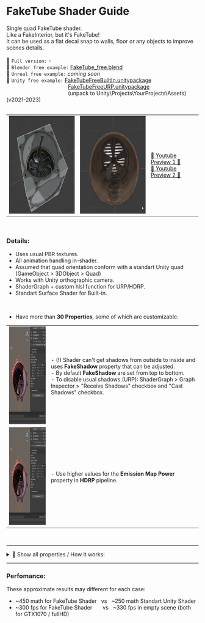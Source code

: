 # FakeTube Shader Guide

Single quad FakeTube shader.  
Like a FakeInterior, but it's FakeTube!  
It can be used as a flat decal snap to walls, floor or any objects to improve scenes details.  
<br> 
🔷 ` Full version: ` -  
🔷 ` Blender free example: `  [FakeTube_free.blend](FakeTube_free.blend)  
🔷 ` Unreal free example: ` *coming soon*   
🔷 ` Unity free example: ` [FakeTubeFreeBuiltIn.unitypackage](FakeTubeFreeBuiltIn.unitypackage)  
&emsp; &emsp; &emsp; &emsp; &emsp; &emsp; &emsp; &emsp; &emsp; [FakeTubeFreeURP.unitypackage](FakeTubeFreeURP.unitypackage)  
&emsp; &emsp; &emsp; &emsp; &emsp; &emsp; &emsp; &emsp; &emsp; (unpack to Unity\Projects\YourProjects\Assets) (v2021-2023)  
 <br> 

<table>
  <tr>
    <td> 
    <img src="imgs/cube_preview.gif" alt="preview1" width="256" height="256"> 
    </td>
    <td>
    <img src="imgs/ft_0_Preview.gif" alt="preview2" width="256" height="256"> 
    </td>
    <td>
     <a href="https://www.youtube.com/watch?v=IX7JCYn0P-Q"> 🔹 Youtube Preview 1 🔹 <a>  <br>
     <a href="https://www.youtube.com/watch?v=EOUz8D6mYzk"> 🔹 Youtube Preview 2 🔹 <a>
    </td>
  </tr>
</table>
<br>

### Details:
- Uses usual PBR textures.  
- All animation handling in-shader.  
- Assumed that quad orientation conform with a standart Unity quad (GameObject > 3DObject > Quad)  
- Works with Unity orthographic camera.  
- ShaderGraph + custom hlsl function for URP/HDRP.  
- Standart Surface Shader for Built-in.  
  
<br>

- Have more than **30 Properties**, some of which are customizable.  
<table>
  <tr>
    <td> 
    <img src="imgs/FakeShadowSetup.gif" alt="FakeShadowSetup" width="256" height="256">  
    </td>
    <td>
      - (!) Shader can't get shadows from outside to inside and uses <b>FakeShadow</b> property that can be adjusted.   
      <br/>
      - By default <b>FakeShadow</b> are set from top to bottom.  
      <br/>
      - To disable usual shadows (URP): ShaderGraph > Graph Inspector > "Receive Shadows" checkbox and "Cast Shadows" checkbox.  
      <br/>
    </td>
   </tr>
   <tr>
    <td> 
    <img src="imgs/FakeShadowSetup.gif" alt="FakeShadowSetup" width="256" height="256">  
    </td>
    <td>
     - Use higher values for the <b>Emission Map Power</b> property in <b>HDRP</b> pipeline.  
    </td>
   </tr>
 </table>

<br>

---

<details><summary> 🔶 Show all properties / How it works:</summary>
  
<table>
  <tr>
    <td> 
      <img src="imgs/FakeTubeProperties.png" alt="result" width="384"> 
    </td>
    <td>
      FakeTube properties:  <br>
      - highlighted in <b>Red</b> depend on the current texture and is already configured.  <br>
      - highlighted in <b>Green</b> can be adjusted slightly.  <br>
      - highlighted in <b>Blue</b> - shadow can be adjusted depending on the light source in the scene.  <br>
       <br> <br> <br> <br> <br> <br> <br> <br> <br> <br> <br> <br> <br> <br> <br> <br> <br> <br> <br> <br> <br> <br> <br>  <br> <br> <br> <br> <br> <br> <br> <br> <br> <br>  <br>
    </td>
  </tr>
  <tr>
    <td> 
      <video src="https://github.com/day9a/Blender/assets/69633736/e3bc3dc9-e9fb-4b5c-b8b7-97f5b19822be" width="256" height="256"> 
    </td>
    <td>
      - Tube separated to 5 parts: Top, Bottom, Walls, Gate A, Gate B where each part of the tube is match each part of the texture.  <br>  
      - In general, it looks a UV unwrap.  <br>  
      - Parts interact with each other only in a certain way for reasons of perfomance/optimization.  <br>  
       <br> <br> <br> <br> <br> <br> <br> <br> <br> <br> <br> <br>  
    </td>
  </tr>
</table>

</details>

---

### Perfomance:  
These approximate results may different for each case:
- ~450 math for FakeTube Shader  &nbsp; vs  &nbsp; ~250 math Standart Unity Shader 
- ~300 fps  for FakeTube Shader  &nbsp; &nbsp; &nbsp; vs  &nbsp; ~330 fps in empty scene (both for GTX1070 / fullHD)  
<br>


